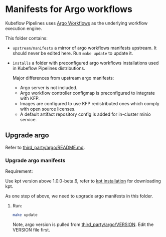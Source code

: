 # Manifests for Argo workflows

Kubeflow Pipelines uses [Argo Workflows](https://argoproj.github.io/argo-workflows/) as the underlying workflow execution engine.

This folder contains:

- `upstream/manifests` a mirror of argo workflows manifests upstream. It should never be edited here. Run `make update` to update it.
- `installs` a folder with preconfigured argo workflows installations used in Kubeflow Pipelines distributions.

  Major differences from upstream argo manifests:
  - Argo server is not included.
  - Argo workflow controller configmap is preconfigured to integrate with KFP.
  - Images are configured to use KFP redistributed ones which comply with open source licenses.
  - A default artifact repository config is added for in-cluster minio service.

## Upgrade argo

Refer to [third_party/argo/README.md](../../../../third_party/argo/README.md).

### Upgrade argo manifests

Requirement:

Use kpt version above 1.0.0-beta.6, refer to [kpt installation](https://kpt.dev/installation/) for downloading kpt.

As one step of above, we need to upgrade argo manifests in this folder.

1. Run:

   ```bash
   make update
   ```

   Note, argo version is pulled from [third_party/argo/VERSION](../../../../third_party/argo/VERSION). Edit the VERSION file first.
